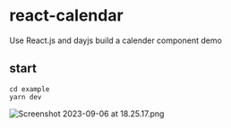 # react-calendar

Use React.js and dayjs build a calender component demo

## start
```
cd example
yarn dev
```
![Screenshot 2023-09-06 at 18.25.17.png](https://s2.loli.net/2023/09/06/n2K4dryFwIcW8xa.png)